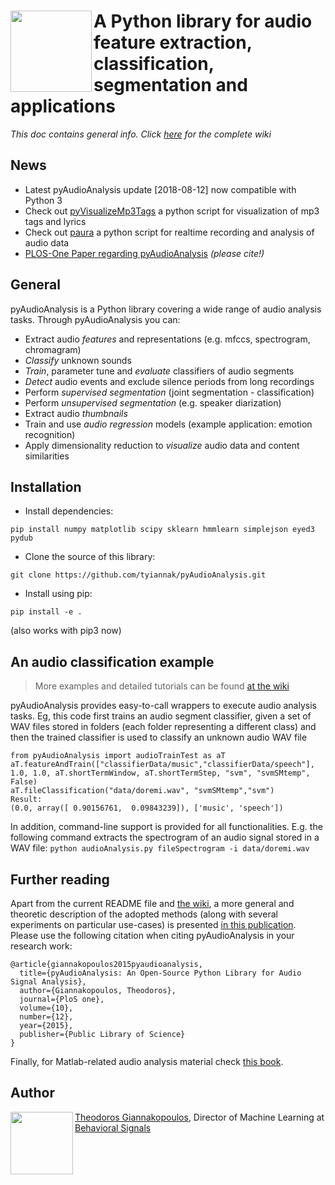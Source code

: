 
# <img src="icon.png" align="left" height="130"/> A Python library for audio feature extraction, classification, segmentation and applications

*This doc contains general info. Click [here](https://github.com/tyiannak/pyAudioAnalysis/wiki) for the complete wiki*

## News
 * Latest pyAudioAnalysis update [2018-08-12] now compatible with Python 3
 * Check out [pyVisualizeMp3Tags](https://github.com/tyiannak/pyVisualizeMp3Tags) a python script for visualization of mp3 tags and lyrics
 * Check out [paura](https://github.com/tyiannak/paura) a python script for realtime recording and analysis of audio data
 * [PLOS-One Paper regarding pyAudioAnalysis](http://journals.plos.org/plosone/article?id=10.1371/journal.pone.0144610) *(please cite!)*

## General
pyAudioAnalysis is a Python library covering a wide range of audio analysis tasks. Through pyAudioAnalysis you can:
 * Extract audio *features* and representations (e.g. mfccs, spectrogram, chromagram)
 * *Classify* unknown sounds
 * *Train*, parameter tune and *evaluate* classifiers of audio segments
 * *Detect* audio events and exclude silence periods from long recordings
 * Perform *supervised segmentation* (joint segmentation - classification)
 * Perform *unsupervised segmentation* (e.g. speaker diarization)
 * Extract audio *thumbnails*
 * Train and use *audio regression* models (example application: emotion recognition)
 * Apply dimensionality reduction to *visualize* audio data and content similarities

## Installation
 * Install dependencies:
 ```
pip install numpy matplotlib scipy sklearn hmmlearn simplejson eyed3 pydub
```
 * Clone the source of this library: 
 ```
git clone https://github.com/tyiannak/pyAudioAnalysis.git
```
 * Install using pip: 
 ```
pip install -e .
```
(also works with pip3 now)

## An audio classification example
> More examples and detailed tutorials can be found [at the wiki](https://github.com/tyiannak/pyAudioAnalysis/wiki)

pyAudioAnalysis provides easy-to-call wrappers to execute audio analysis tasks. Eg, this code first trains an audio segment classifier, given a set of WAV files stored in folders (each folder representing a different class) and then the trained classifier is used to classify an unknown audio WAV file

```
from pyAudioAnalysis import audioTrainTest as aT
aT.featureAndTrain(["classifierData/music","classifierData/speech"], 1.0, 1.0, aT.shortTermWindow, aT.shortTermStep, "svm", "svmSMtemp", False)
aT.fileClassification("data/doremi.wav", "svmSMtemp","svm")
Result:
(0.0, array([ 0.90156761,  0.09843239]), ['music', 'speech'])
```

In addition, command-line support is provided for all functionalities. E.g. the following command extracts the spectrogram of an audio signal stored in a WAV file: `python audioAnalysis.py fileSpectrogram -i data/doremi.wav`

## Further reading
Apart from the current README file and [the wiki](https://github.com/tyiannak/pyAudioAnalysis/wiki), a more general and theoretic description of the adopted methods (along with several experiments on particular use-cases) is presented [in this publication](http://journals.plos.org/plosone/article?id=10.1371/journal.pone.0144610). Please use the following citation when citing pyAudioAnalysis in your research work:
```
@article{giannakopoulos2015pyaudioanalysis,
  title={pyAudioAnalysis: An Open-Source Python Library for Audio Signal Analysis},
  author={Giannakopoulos, Theodoros},
  journal={PloS one},
  volume={10},
  number={12},
  year={2015},
  publisher={Public Library of Science}
}
```

Finally, for Matlab-related audio analysis material check  [this book](http://www.amazon.com/Introduction-Audio-Analysis-MATLAB%C2%AE-Approach/dp/0080993885).

## Author
<img src="https://tyiannak.github.io/files/3.JPG" align="left" height="100"/>

[Theodoros Giannakopoulos](https://tyiannak.github.io), 
Director of Machine Learning at [Behavioral Signals](https://behavioralsignals.com)


